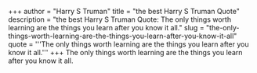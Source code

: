 +++
author = "Harry S Truman"
title = "the best Harry S Truman Quote"
description = "the best Harry S Truman Quote: The only things worth learning are the things you learn after you know it all."
slug = "the-only-things-worth-learning-are-the-things-you-learn-after-you-know-it-all"
quote = '''The only things worth learning are the things you learn after you know it all.'''
+++
The only things worth learning are the things you learn after you know it all.
